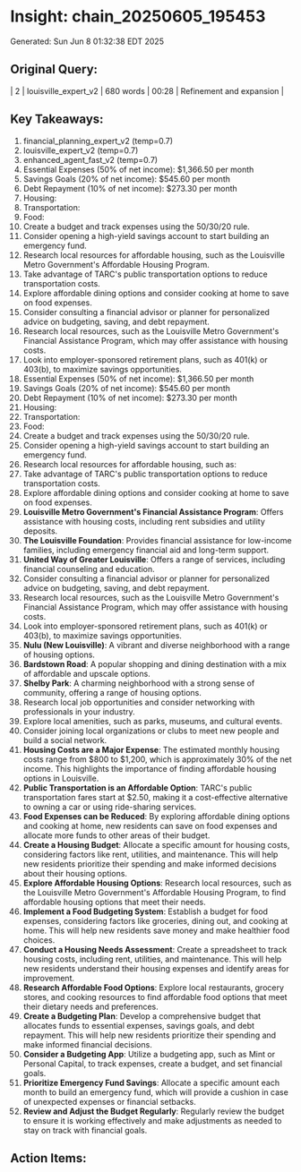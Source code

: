 # Insight: chain_20250605_195453
Generated: Sun Jun  8 01:32:38 EDT 2025

## Original Query:
| 2 | louisville_expert_v2 | 680 words | 00:28 | Refinement and expansion |

## Key Takeaways:
1. financial_planning_expert_v2 (temp=0.7)
2. louisville_expert_v2 (temp=0.7)
3. enhanced_agent_fast_v2 (temp=0.7)
1. Essential Expenses (50% of net income): $1,366.50 per month
2. Savings Goals (20% of net income): $545.60 per month
3. Debt Repayment (10% of net income): $273.30 per month
1. Housing:
2. Transportation:
3. Food:
1. Create a budget and track expenses using the 50/30/20 rule.
2. Consider opening a high-yield savings account to start building an emergency fund.
3. Research local resources for affordable housing, such as the Louisville Metro Government's Affordable Housing Program.
4. Take advantage of TARC's public transportation options to reduce transportation costs.
5. Explore affordable dining options and consider cooking at home to save on food expenses.
1. Consider consulting a financial advisor or planner for personalized advice on budgeting, saving, and debt repayment.
2. Research local resources, such as the Louisville Metro Government's Financial Assistance Program, which may offer assistance with housing costs.
3. Look into employer-sponsored retirement plans, such as 401(k) or 403(b), to maximize savings opportunities.
1. Essential Expenses (50% of net income): $1,366.50 per month
2. Savings Goals (20% of net income): $545.60 per month
3. Debt Repayment (10% of net income): $273.30 per month
1. Housing:
2. Transportation:
3. Food:
1. Create a budget and track expenses using the 50/30/20 rule.
2. Consider opening a high-yield savings account to start building an emergency fund.
3. Research local resources for affordable housing, such as:
4. Take advantage of TARC's public transportation options to reduce transportation costs.
5. Explore affordable dining options and consider cooking at home to save on food expenses.
1. **Louisville Metro Government's Financial Assistance Program**: Offers assistance with housing costs, including rent subsidies and utility deposits.
2. **The Louisville Foundation**: Provides financial assistance for low-income families, including emergency financial aid and long-term support.
3. **United Way of Greater Louisville**: Offers a range of services, including financial counseling and education.
1. Consider consulting a financial advisor or planner for personalized advice on budgeting, saving, and debt repayment.
2. Research local resources, such as the Louisville Metro Government's Financial Assistance Program, which may offer assistance with housing costs.
3. Look into employer-sponsored retirement plans, such as 401(k) or 403(b), to maximize savings opportunities.
1. **Nulu (New Louisville)**: A vibrant and diverse neighborhood with a range of housing options.
2. **Bardstown Road**: A popular shopping and dining destination with a mix of affordable and upscale options.
3. **Shelby Park**: A charming neighborhood with a strong sense of community, offering a range of housing options.
1. Research local job opportunities and consider networking with professionals in your industry.
2. Explore local amenities, such as parks, museums, and cultural events.
3. Consider joining local organizations or clubs to meet new people and build a social network.
1. **Housing Costs are a Major Expense**: The estimated monthly housing costs range from $800 to $1,200, which is approximately 30% of the net income. This highlights the importance of finding affordable housing options in Louisville.
2. **Public Transportation is an Affordable Option**: TARC's public transportation fares start at $2.50, making it a cost-effective alternative to owning a car or using ride-sharing services.
3. **Food Expenses can be Reduced**: By exploring affordable dining options and cooking at home, new residents can save on food expenses and allocate more funds to other areas of their budget.
1. **Create a Housing Budget**: Allocate a specific amount for housing costs, considering factors like rent, utilities, and maintenance. This will help new residents prioritize their spending and make informed decisions about their housing options.
2. **Explore Affordable Housing Options**: Research local resources, such as the Louisville Metro Government's Affordable Housing Program, to find affordable housing options that meet their needs.
3. **Implement a Food Budgeting System**: Establish a budget for food expenses, considering factors like groceries, dining out, and cooking at home. This will help new residents save money and make healthier food choices.
1. **Conduct a Housing Needs Assessment**: Create a spreadsheet to track housing costs, including rent, utilities, and maintenance. This will help new residents understand their housing expenses and identify areas for improvement.
2. **Research Affordable Food Options**: Explore local restaurants, grocery stores, and cooking resources to find affordable food options that meet their dietary needs and preferences.
3. **Create a Budgeting Plan**: Develop a comprehensive budget that allocates funds to essential expenses, savings goals, and debt repayment. This will help new residents prioritize their spending and make informed financial decisions.
1. **Consider a Budgeting App**: Utilize a budgeting app, such as Mint or Personal Capital, to track expenses, create a budget, and set financial goals.
2. **Prioritize Emergency Fund Savings**: Allocate a specific amount each month to build an emergency fund, which will provide a cushion in case of unexpected expenses or financial setbacks.
3. **Review and Adjust the Budget Regularly**: Regularly review the budget to ensure it is working effectively and make adjustments as needed to stay on track with financial goals.

## Action Items:
